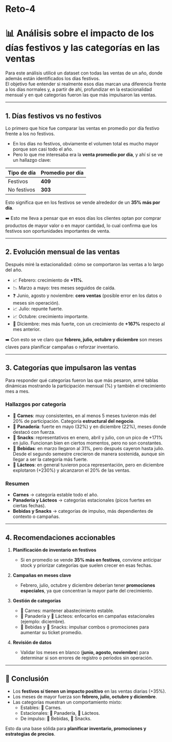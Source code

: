 # Reto-4
# 📊 Análisis sobre el impacto de los días festivos y las categorías en las ventas

Para este análisis utilicé un dataset con todas las ventas de un año, donde además están identificados los días festivos.  
El objetivo fue entender si realmente esos días marcan una diferencia frente a los días normales y, a partir de ahí, profundizar en la estacionalidad mensual y en qué categorías fueron las que más impulsaron las ventas.  

---

## 1. Días festivos vs no festivos  

Lo primero que hice fue comparar las ventas en promedio por día festivo frente a los no festivos.  

- En los días no festivos, obviamente el volumen total es mucho mayor porque son casi todo el año.  
- Pero lo que me interesaba era la **venta promedio por día**, y ahí sí se ve un hallazgo clave:  

| Tipo de día   | Promedio por día |
|---------------|-----------------|
| Festivos      | **409**         |
| No festivos   | **303**         |

Esto significa que en los festivos se vende alrededor de un **35% más por día**.  

➡️ Esto me lleva a pensar que en esos días los clientes optan por comprar productos de mayor valor o en mayor cantidad, lo cual confirma que los festivos son oportunidades importantes de venta.  

---

## 2. Evolución mensual de las ventas  

Después miré la estacionalidad: cómo se comportaron las ventas a lo largo del año.  

- 📈 Febrero: crecimiento de **+11%**.  
- 📉 Marzo a mayo: tres meses seguidos de caída.  
- ❓ Junio, agosto y noviembre: **cero ventas** (posible error en los datos o meses sin operación).  
- 📈 Julio: repunte fuerte.  
- 📈 Octubre: crecimiento importante.  
- 🎯 Diciembre: mes más fuerte, con un crecimiento de **+167%** respecto al mes anterior.  

➡️ Con esto se ve claro que **febrero, julio, octubre y diciembre** son meses claves para planificar campañas o reforzar inventario.  

---

## 3. Categorías que impulsaron las ventas  

Para responder qué categorías fueron las que más pesaron, armé tablas dinámicas mostrando la participación mensual (%) y también el crecimiento mes a mes.  

### Hallazgos por categoría  

- 🥩 **Carnes**: muy consistentes, en al menos 5 meses tuvieron más del 20% de participación. Categoría **estructural del negocio**.  
- 🥖 **Panadería**: fuerte en mayo (32%) y en diciembre (22%), meses donde destacó con fuerza.  
- 🍫 **Snacks**: representativos en enero, abril y julio, con un pico de +171% en julio. Funcionan bien en ciertos momentos, pero no son constantes.  
- 🥤 **Bebidas**: en marzo llegaron al 31%, pero después cayeron hasta julio. Desde el segundo semestre crecieron de manera sostenida, aunque sin llegar a ser la categoría más fuerte.  
- 🥛 **Lácteos**: en general tuvieron poca representación, pero en diciembre explotaron (+230%) y alcanzaron el 20% de las ventas.  

### Resumen  
- **Carnes** → categoría estable todo el año.  
- **Panadería y Lácteos** → categorías estacionales (picos fuertes en ciertas fechas).  
- **Bebidas y Snacks** → categorías de impulso, más dependientes de contexto o campañas.  

---

## 4. Recomendaciones accionables  

1. **Planificación de inventario en festivos**  
   - Si en promedio se vende **35% más en festivos**, conviene anticipar stock y priorizar categorías que suelen crecer en esas fechas.  

2. **Campañas en meses clave**  
   - Febrero, julio, octubre y diciembre deberían tener **promociones especiales**, ya que concentran la mayor parte del crecimiento.  

3. **Gestión de categorías**  
   - 🥩 Carnes: mantener abastecimiento estable.  
   - 🥖 Panadería y 🥛 Lácteos: enfocarlos en campañas estacionales (ejemplo: diciembre).  
   - 🥤 Bebidas y 🍫 Snacks: impulsar combos o promociones para aumentar su ticket promedio.  

4. **Revisión de datos**  
   - Validar los meses en blanco (**junio, agosto, noviembre**) para determinar si son errores de registro o periodos sin operación.  

---

## 📌 Conclusión  

- Los **festivos sí tienen un impacto positivo** en las ventas diarias (+35%).  
- Los meses de mayor fuerza son **febrero, julio, octubre y diciembre**.  
- Las categorías muestran un comportamiento mixto:  
  - Estables: 🥩 Carnes.  
  - Estacionales: 🥖 Panadería, 🥛 Lácteos.  
  - De impulso: 🥤 Bebidas, 🍫 Snacks.  

Esto da una base sólida para **planificar inventario, promociones y estrategias de precios**.  
